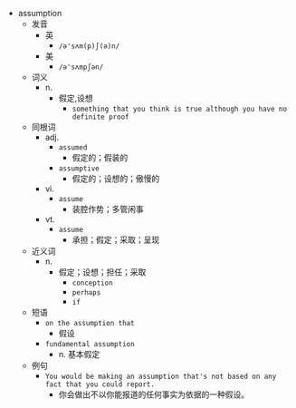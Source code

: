 - assumption
  - 发音
    - 英
      - `/ə'sʌm(p)ʃ(ə)n/`
    - 美
      - `/ə'sʌmpʃən/`
  - 词义
    - n.
      - 假定,设想
        - `something that you think is true although you have no definite proof`
  - 同根词
    - adj.
      - `assumed`
        - 假定的；假装的
      - `assumptive`
        - 假定的；设想的；傲慢的
    - vi.
      - `assume`
        - 装腔作势；多管闲事
    - vt.
      - `assume`
        - 承担；假定；采取；呈现
  - 近义词
    - n.
      - 假定；设想；担任；采取
        - `conception`
        - `perhaps`
        - `if`
  - 短语
    - `on the assumption that`
      - 假设 
    - `fundamental assumption`
      - n. 基本假定 
  - 例句
    - `You would be making an assumption that's not based on any fact that you could report.`
      - 你会做出不以你能报道的任何事实为依据的一种假设。

